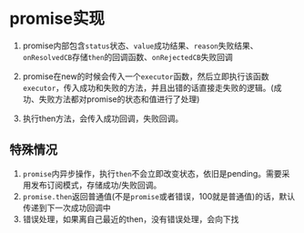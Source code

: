 # promise实现

1. promise内部包含`status`状态、`value`成功结果、`reason`失败结果、`onResolvedCB`存储`then`的回调函数、`onRejectedCB`失败回调

2. promise在new的时候会传入一个`executor`函数，然后立即执行该函数`executor`，传入成功和失败的方法，并且出错的话直接走失败的逻辑。(成功、失败方法都对promise的状态和值进行了处理)

3. 执行then方法，会传入成功回调，失败回调。

## 特殊情况

1. `promise`内异步操作，执行`then`不会立即改变状态，依旧是pending。需要采用发布订阅模式，存储成功/失败回调。
2. `promise.then`返回普通值(不是`promise`或者错误，100就是普通值)的话，默认传递到下一次成功回调中
3. 错误处理，如果离自己最近的then，没有错误处理，会向下找
